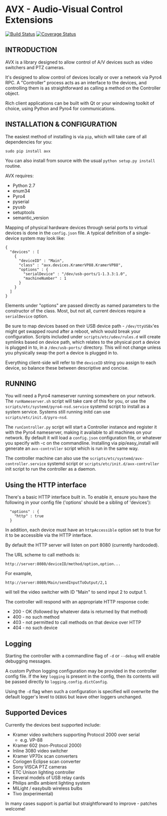 # AVX - Audio-Visual Control Extensions 

[![Build Status](https://travis-ci.org/jamesremuscat/avx.svg?branch=master)](https://travis-ci.org/jamesremuscat/avx)
[![Coverage Status](https://coveralls.io/repos/jamesremuscat/avx/badge.svg?branch=master&service=github)](https://coveralls.io/github/jamesremuscat/avx?branch=master)

## INTRODUCTION

AVX is a library designed to allow control of A/V devices such as video
switchers and PTZ cameras.

It's designed to allow control of devices locally or over a network via Pyro4
RPC. A "Controller" process acts as an interface to the devices, and
controlling them is as straightforward as calling a method on the Controller
object.

Rich client applications can be built with Qt or your windowing toolkit of
choice, using Python and Pyro4 for communications.


## INSTALLATION & CONFIGURATION

The easiest method of installing is via `pip`, which will take care of all
dependencies for you:

```sudo pip install avx```

You can also install from source with the usual `python setup.py install` routine.

AVX requires:

* Python 2.7
* enum34
* Pyro4
* pyserial
* pyusb
* setuptools
* semantic_version

Mapping of physical hardware devices through serial ports to virtual devices is
done in the `config.json` file. A typical definition of a single-device system
may look like:

```
{
  "devices" : [
    {
      "deviceID" : "Main",
      "class" : "avx.devices.KramerVP88.KramerVP88",
      "options" : {
        "serialDevice" : "/dev/usb-ports/1-1.3.3:1.0",
        "machineNumber" : 1
      }
    }
  ]
}
``` 

Elements under "options" are passed directly as named parameters to the
constructor of the class. Most, but not all, current devices require
a `serialDevice` option.


Be sure to map devices based on their USB device path - `/dev/ttyUSBx`'es 
might get swapped round after a reboot, which would break your configuration.
Scripts included under `scripts/etc/udev/rules.d` will create symlinks based on
device path, which relates to the physical port a device is plugged in to, in a
`/dev/usb-ports/` directory. This will not change unless you physically swap
the port a device is plugged in to.

Everything client-side will refer to the `deviceID` string you assign
to each device, so balance these between descriptive and concise.


## RUNNING

You will need a Pyro4 nameserver running somewhere on your network. The 
`runNameserver.sh` script will take care of this for you, or use the
`scripts/etc/systemd/pyro4-nsd.service` systemd script to install as a system
service. Systems still running initd can use `scripts/etc/init.d/pyro-nsd`.

The `runController.py` script will start a Controller instance and register it
with the Pyro4 nameserver, making it available to all machines on your network.
By default it will load a `config.json` configuration file, or whatever you
specify with -c on the commandline. Installing via pip/easy_install will
generate an `avx-controller` script which is run in the same way. 

The controller machine can also use the `scripts/etc/systemd/avx-controller.service`
systemd script or `scripts/etc/init.d/avx-controller` init script to run the
controller as a daemon.


## Using the HTTP interface

There's a basic HTTP interface built in. To enable it, ensure you have the
following in your config file ('options' should be a sibling of 'devices'):

```
  "options" : {
    "http" : true
  }
```

In addition, each device must have an `httpAccessible` option set to true for
it to be accessible via the HTTP interface.

By default the HTTP server will listen on port 8080 (currently hardcoded).

The URL scheme to call methods is:

```
http://server:8080/deviceID/method/option,option...
```

For example,

```
http://server:8080/Main/sendInputToOutput/2,1
```

will tell the video switcher with ID "Main" to send input 2 to output 1.

The controller will respond with an appropriate HTTP response code:
 * 200 - OK (followed by whatever data is returned by that method)
 * 400 - no such method
 * 403 - not permitted to call methods on that device over HTTP
 * 404 - no such device

## Logging

Starting the controller with a commandline flag of `-d` or `--debug` will
enable debugging messages.

A custom Python logging configuration may be provided in the controller config
file. If the key `logging` is present in the config, then its contents will be
passed directly to `logging.config.dictConfig`.

Using the `-d` flag when such a configuration is specified will overwrite the
default logger's level to `DEBUG` but leave other loggers unchanged.

## Supported Devices

Currently the devices best supported include:

* Kramer video switchers supporting Protocol 2000 over serial
  * e.g. VP-88
* Kramer 602 (non-Protocol 2000)
* Inline 3080 video switcher
* Kramer VP70x scan converters
* Coriogen Eclipse scan converter
* Sony VISCA PTZ cameras
* ETC Unison lighting controller
* Several models of USB relay cards
* Philips amBx ambient lighting system
* MiLight / easybulb wireless bulbs
* Tivo (experimental)

In many cases support is partial but straightforward to improve - patches
welcome!
